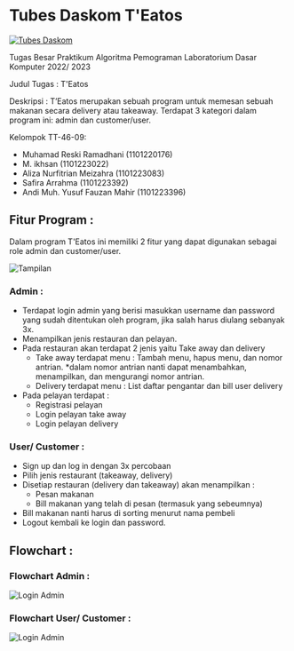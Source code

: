 # Tubes Daskom T'Eatos
[![Tubes Daskom](https://skillicons.dev/icons?i=vscode,c)](https://skillicons.dev)

Tugas Besar Praktikum Algoritma Pemograman Laboratorium Dasar Komputer 2022/ 2023

Judul Tugas : T'Eatos

Deskripsi : T’Eatos merupakan sebuah program untuk memesan sebuah makanan secara delivery atau takeaway. Terdapat 3 kategori dalam program ini: admin dan customer/user.

Kelompok TT-46-09: 
- Muhamad Reski Ramadhani (1101220176)
- M. ikhsan (1101223022)
- Aliza Nurfitrian Meizahra (1101223083)
- Safira Arrahma (1101223392)
- Andi Muh. Yusuf Fauzan Mahir (1101223396)

## Fitur Program :
Dalam program T'Eatos ini memiliki 2 fitur yang dapat digunakan sebagai role admin dan customer/user.

![Tampilan](https://github.com/Alizaaaja4/tubes-daskom-Teatos/blob/afe13cc95d2de78966df4785d17f328df7d7009c/Tampilan%20Utama%20T_Eatos.jpeg)


### Admin :
- Terdapat login admin yang berisi masukkan username dan password yang sudah ditentukan oleh program, jika salah harus diulang sebanyak 3x.
- Menampilkan jenis restauran dan pelayan.
- Pada restauran akan terdapat 2 jenis yaitu Take away dan delivery
    - Take away terdapat menu : Tambah menu, hapus menu, dan nomor antrian. *dalam nomor antrian nanti dapat menambahkan, menampilkan, dan mengurangi nomor antrian.
    - Delivery terdapat menu : List daftar pengantar dan bill user delivery
- Pada pelayan terdapat :
    - Registrasi pelayan
    - Login pelayan take away
    - Login pelayan delivery

### User/ Customer :
- Sign up dan log in dengan 3x percobaan
- Pilih jenis restaurant (takeaway, delivery)
- Disetiap restauran (delivery dan takeaway) akan menampilkan :
    - Pesan makanan
    - Bill makanan yang telah di pesan (termasuk yang sebeumnya)
- Bill makanan nanti harus di sorting menurut nama pembeli
- Logout kembali ke login dan password.

## Flowchart :

### Flowchart Admin :
![Login Admin](https://github.com/Alizaaaja4/tubes-daskom-Teatos/blob/main/Flowchart.T_eatos-ADMIN.drawio.png)

### Flowchart User/ Customer :
![Login Admin](https://github.com/Alizaaaja4/tubes-daskom-Teatos/blob/main/Flowchart.T_eatos-USER.drawio.png)
